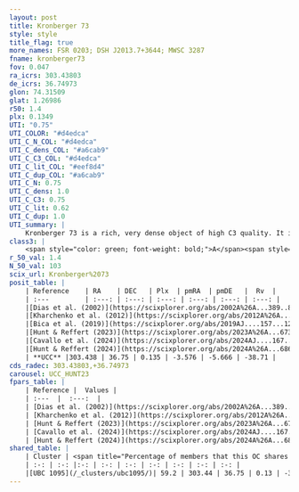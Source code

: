 ```yaml
---
layout: post
title: Kronberger 73
style: style
title_flag: true
more_names: FSR 0203; DSH J2013.7+3644; MWSC 3287
fname: kronberger73
fov: 0.047
ra_icrs: 303.43803
de_icrs: 36.74973
glon: 74.31509
glat: 1.26986
r50: 1.4
plx: 0.1349
UTI: "0.75"
UTI_COLOR: "#d4edca"
UTI_C_N_COL: "#d4edca"
UTI_C_dens_COL: "#a6cab9"
UTI_C_C3_COL: "#d4edca"
UTI_C_lit_COL: "#eef8d4"
UTI_C_dup_COL: "#a6cab9"
UTI_C_N: 0.75
UTI_C_dens: 1.0
UTI_C_C3: 0.75
UTI_C_lit: 0.62
UTI_C_dup: 1.0
UTI_summary: |
    Kronberger 73 is a rich, very dense object of high C3 quality. It is moderately studied in the literature. This object shares a significant percentage of members with a later reported entry.
class3: |
    <span style="color: green; font-weight: bold;">A</span><span style="color: #FFC300; font-weight: bold;">B</span>
r_50_val: 1.4
N_50_val: 103
scix_url: Kronberger%2073
posit_table: |
    | Reference    | RA    | DEC   | Plx  | pmRA  | pmDE   |  Rv  |
    | :---         | :---: | :---: | :---: | :---: | :---: | :---: |
    |[Dias et al. (2002)](https://scixplorer.org/abs/2002A%26A...389..871D) | 303.446 | 36.749 | -- | -0.93 | 0.54 | -- |
    |[Kharchenko et al. (2012)](https://scixplorer.org/abs/2012A%26A...543A.156K) | 303.442 | 36.749 | -- | -3.99 | -1.91 | -- |
    |[Bica et al. (2019)](https://scixplorer.org/abs/2019AJ....157...12B) | 303.453 | 36.749 | -- | -- | -- | -- |
    |[Hunt & Reffert (2023)](https://scixplorer.org/abs/2023A%26A...673A.114H) | 303.439 | 36.746 | 0.135 | -3.58 | -5.652 | -34.458 |
    |[Cavallo et al. (2024)](https://scixplorer.org/abs/2024AJ....167...12C) | 303.428 | 36.758 | 0.135 | -- | -- | -- |
    |[Hunt & Reffert (2024)](https://scixplorer.org/abs/2024A%26A...686A..42H) | 303.439 | 36.746 | 0.135 | -3.58 | -5.652 | -34.458 |
    | **UCC** |303.438 | 36.75 | 0.135 | -3.576 | -5.666 | -38.71 | 
cds_radec: 303.43803,+36.74973
carousel: UCC_HUNT23
fpars_table: |
    | Reference |  Values |
    | :---  |  :---:  |
    | [Dias et al. (2002)](https://scixplorer.org/abs/2002A%26A...389..871D) | `E(B-V)=0.97, Dist=1695.0, Age=8.6` |
    | [Kharchenko et al. (2012)](https://scixplorer.org/abs/2012A%26A...543A.156K) | `e_bv=1.103, distance=2685, log_age=8.83` |
    | [Hunt & Reffert (2023)](https://scixplorer.org/abs/2023A%26A...673A.114H) | `AV50=4.776, diffAV50=2.636, MOD50=13.984, logAge50=7.749` |
    | [Cavallo et al. (2024)](https://scixplorer.org/abs/2024AJ....167...12C) | `AV50=4.8, dMod50=13.51, logAge50=8.14, [Fe/H]50=-0.52` |
    | [Hunt & Reffert (2024)](https://scixplorer.org/abs/2024A%26A...686A..42H) | `MassJ=2129.91` |
shared_table: |
    | Cluster | <span title="Percentage of members that this OC shares with the ones listed">%</span>   | RA   | DEC   | Plx   | pmRA  | pmDE  | Rv | UTI |
    | :-: | :-: |:-: | :-: | :-: | :-: | :-: | :-: | :-: |
    |[UBC 1095](/_clusters/ubc1095/)| 59.2 | 303.44 | 36.75 | 0.13 | -3.57 | -5.67 | -39.29 |0.0 |
---
```

